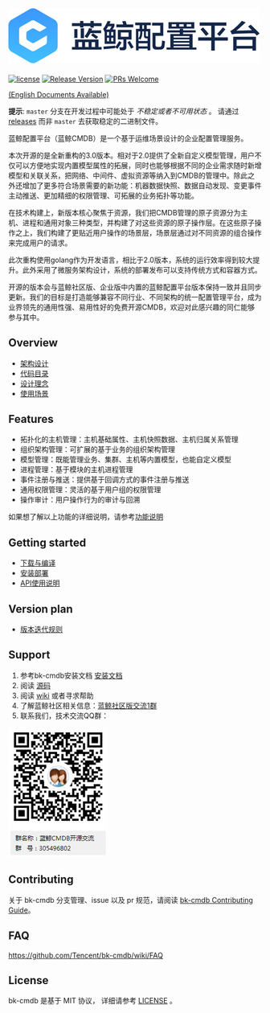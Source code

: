 ![](docs/resource/img/BKCN.jpg)
---
[![license](https://img.shields.io/badge/license-mit-brightgreen.svg?style=flat)](https://github.com/Tencent/bk-cmdb/blob/master/LICENSE)
[![Release Version](https://img.shields.io/badge/release-3.0.6-brightgreen.svg)](https://github.com/Tencent/bk-cmdb/releases)
[![PRs Welcome](https://img.shields.io/badge/PRs-welcome-brightgreen.svg)](https://github.com/Tencent/bk-cmdb/pulls)

[(English Documents Available)](readme_en.md)

**提示**: `master` 分支在开发过程中可能处于 *不稳定或者不可用状态* 。
请通过 [releases](https://github.com/tencent/bk-cmdb/releases) 而非 `master` 去获取稳定的二进制文件。

蓝鲸配置平台（蓝鲸CMDB）是一个基于运维场景设计的企业配置管理服务。

本次开源的是全新重构的3.0版本。相对于2.0提供了全新自定义模型管理，用户不仅可以方便地实现内置模型属性的拓展，同时也能够根据不同的企业需求随时新增模型和关联关系，把网络、中间件、虚拟资源等纳入到CMDB的管理中。除此之外还增加了更多符合场景需要的新功能：机器数据快照、数据自动发现、变更事件主动推送、更加精细的权限管理、可拓展的业务拓扑等功能。

在技术构建上，新版本核心聚焦于资源，我们把CMDB管理的原子资源分为主机、进程和通用对象三种类型，并构建了对这些资源的原子操作层。在这些原子操作之上，我们构建了更贴近用户操作的场景层，场景层通过对不同资源的组合操作来完成用户的请求。

此次重构使用golang作为开发语言，相比于2.0版本，系统的运行效率得到较大提升。此外采用了微服务架构设计，系统的部署发布可以支持传统方式和容器方式。

开源的版本会与蓝鲸社区版、企业版中内置的蓝鲸配置平台版本保持一致并且同步更新。我们的目标是打造能够兼容不同行业、不同架构的统一配置管理平台，成为业界领先的通用性强、易用性好的免费开源CMDB，欢迎对此感兴趣的同仁能够参与其中。



## Overview
* [架构设计](docs/overview/architecture.md)
* [代码目录](docs/overview/code_framework.md)
* [设计理念](docs/overview/design.md)
* [使用场景](docs/overview/usecase.md)

## Features
* 拓扑化的主机管理：主机基础属性、主机快照数据、主机归属关系管理
* 组织架构管理：可扩展的基于业务的组织架构管理
* 模型管理：既能管理业务、集群、主机等内置模型，也能自定义模型
* 进程管理：基于模块的主机进程管理
* 事件注册与推送：提供基于回调方式的事件注册与推送
* 通用权限管理：灵活的基于用户组的权限管理
* 操作审计：用户操作行为的审计与回溯

如果想了解以上功能的详细说明，请参考[功能说明](http://bk.tencent.com/document/bkprod/000120.html)

## Getting started
* [下载与编译](docs/overview/source_compile.md)
* [安装部署](docs/overview/installation.md)
* [API使用说明](docs/apidoc/readme.md)

## Version plan
* [版本迭代规则](docs/VERSION.md)

## Support
1. 参考bk-cmdb安装文档 [安装文档](docs/overview/installation.md)
2. 阅读 [源码](https://github.com/Tencent/bk-cmdb/tree/master)
3. 阅读 [wiki](https://github.com/Tencent/bk-cmdb/wiki/cmdb-3.0) 或者寻求帮助
4. 了解蓝鲸社区相关信息：[蓝鲸社区版交流1群](https://jq.qq.com/?_wv=1027&k=5zk8F7G)
5. 联系我们，技术交流QQ群：

![qq](docs/resource/img/qq.png)

## Contributing
关于 bk-cmdb 分支管理、issue 以及 pr 规范，请阅读 [bk-cmdb Contributing Guide](docs/CONTRIBUTING.md)。

## FAQ

https://github.com/Tencent/bk-cmdb/wiki/FAQ

## License
bk-cmdb 是基于 MIT 协议， 详细请参考 [LICENSE](LICENSE) 。
